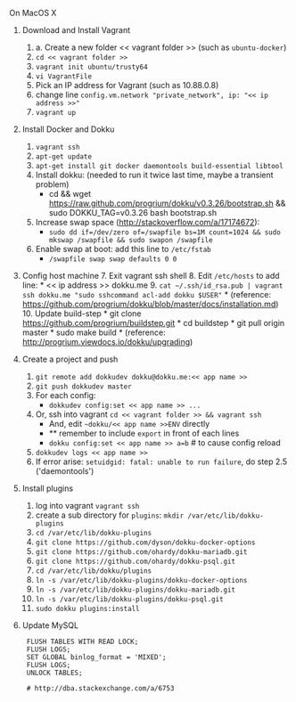 On MacOS X

1. Download and Install Vagrant
    1. a. Create a new folder << vagrant folder >> (such as `ubuntu-docker`)
    2. `cd << vagrant folder >>`
    3. `vagrant init ubuntu/trusty64`
    4. `vi VagrantFile` 
    5. Pick an IP address for Vagrant (such as 10.88.0.8)
    6. change line `config.vm.network "private_network", ip: "<< ip address >>"`
    7. `vagrant up`


2. Install Docker and Dokku 
    1. `vagrant ssh`
    2. `apt-get update`
    3. `apt-get install git docker daemontools build-essential libtool`
    4. Install dokku: (needed to run it twice last time, maybe a transient problem)
        * cd && wget https://raw.github.com/progrium/dokku/v0.3.26/bootstrap.sh && sudo DOKKU_TAG=v0.3.26 bash bootstrap.sh
    5. Increase swap space (http://stackoverflow.com/a/17174672):
        * `sudo dd if=/dev/zero of=/swapfile bs=1M count=1024 && sudo mkswap /swapfile && sudo swapon /swapfile`
    6. Enable swap at boot: add this line to `/etc/fstab`
        * `/swapfile swap swap defaults 0 0`


3. Config host machine
    7. Exit vagrant ssh shell
    8. Edit `/etc/hosts` to add line:
        * << ip address >>   dokku.me
    9. `cat ~/.ssh/id_rsa.pub | vagrant ssh dokku.me "sudo sshcommand acl-add dokku $USER"`
        * (reference: https://github.com/progrium/dokku/blob/master/docs/installation.md)
    10. Update build-step
        * git clone https://github.com/progrium/buildstep.git
        * cd buildstep
        * git pull origin master
        * sudo make build
        * (reference: http://progrium.viewdocs.io/dokku/upgrading)


4. Create a project and push
    1. `git remote add dokkudev dokku@dokku.me:<< app name >>`
    2. `git push dokkudev master`
    3. For each config:
        * `dokkudev config:set << app name >> ... `
    4. Or, ssh into vagrant `cd << vagrant folder >> && vagrant ssh`
        * And, edit `~dokku/<< app name >>ENV` directly
        * ** remember to include `export` in front of each lines
        * `dokku config:set << app name >> a=b`  # to cause config reload 
    5. `dokkudev logs << app name >>`
    6. If error arise: `setuidgid: fatal: unable to run failure`, do step 2.5 ('daemontools')


5. Install plugins
    1. log into vagrant `vagrant ssh`
    2. create a sub directory for `plugins`: `mkdir /var/etc/lib/dokku-plugins`
    2. `cd /var/etc/lib/dokku-plugins`
    3. `git clone https://github.com/dyson/dokku-docker-options`
    3. `git clone https://github.com/ohardy/dokku-mariadb.git`
    3. `git clone https://github.com/ohardy/dokku-psql.git`
    6. `cd /var/etc/lib/dokku/plugins`
    3. `ln -s /var/etc/lib/dokku-plugins/dokku-docker-options`
    3. `ln -s /var/etc/lib/dokku-plugins/dokku-mariadb.git`
    3. `ln -s /var/etc/lib/dokku-plugins/dokku-psql.git`
    8. `sudo dokku plugins:install`


6. Update MySQL

        FLUSH TABLES WITH READ LOCK;
        FLUSH LOGS;
        SET GLOBAL binlog_format = 'MIXED';
        FLUSH LOGS;
        UNLOCK TABLES;
        
        # http://dba.stackexchange.com/a/6753